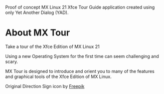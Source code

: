Proof of concept MX Linux 21 Xfce Tour Guide application created using only Yet Another Dialog (YAD).

# About MX Tour

Take a tour of the Xfce Edition of MX Linux 21

Using a new Operating System for the first time can seem challenging and scary.

MX Tour is designed to introduce and orient you to many of the features and graphical tools of the Xfce Edition of MX Linux.

Original Direction Sign icon by [Freepik](https://www.freepik.com)
